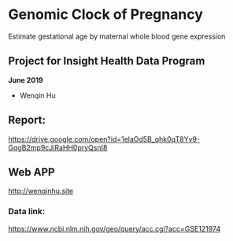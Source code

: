# Genomic Clock of Pregnancy
Estimate gestational age by maternal whole blood gene expression

## Project for Insight Health Data Program
**June 2019**
- Wenqin Hu

## Report: 
https://drive.google.com/open?id=1elaOd5B_qhk0qT8Yv9-GqgB2mp9cJiRaHH0pryQsnI8

## Web APP
http://wenqinhu.site

### Data link:
https://www.ncbi.nlm.nih.gov/geo/query/acc.cgi?acc=GSE121974

